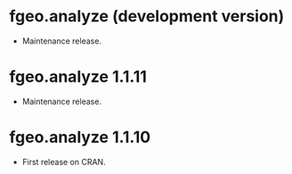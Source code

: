 # fgeo.analyze (development version)

* Maintenance release.

# fgeo.analyze 1.1.11

* Maintenance release.

# fgeo.analyze 1.1.10

* First release on CRAN.
